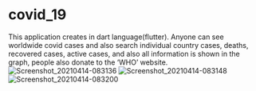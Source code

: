 # covid_19
This application creates in dart language(flutter).  Anyone can see worldwide covid cases and also search individual country cases,
deaths, recovered cases, active cases, and also all information is shown in the graph, people also donate to the ‘WHO’  website.
![Screenshot_20210414-083136](https://user-images.githubusercontent.com/54675225/114649773-c2dfb880-9cfe-11eb-820f-73542306a51b.jpg)
![Screenshot_20210414-083148](https://user-images.githubusercontent.com/54675225/114649779-c5daa900-9cfe-11eb-9769-91d579c62503.jpg)
![Screenshot_20210414-083200](https://user-images.githubusercontent.com/54675225/114649783-c70bd600-9cfe-11eb-9c7b-71b8ae39e1de.jpg)
